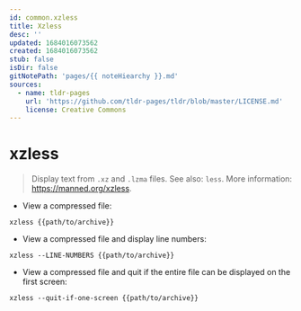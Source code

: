 ```yaml
---
id: common.xzless
title: Xzless
desc: ''
updated: 1684016073562
created: 1684016073562
stub: false
isDir: false
gitNotePath: 'pages/{{ noteHiearchy }}.md'
sources:
  - name: tldr-pages
    url: 'https://github.com/tldr-pages/tldr/blob/master/LICENSE.md'
    license: Creative Commons
---
```

# xzless

> Display text from `.xz` and `.lzma` files.
> See also: `less`.
> More information: <https://manned.org/xzless>.

- View a compressed file:

`xzless {{path/to/archive}}`

- View a compressed file and display line numbers:

`xzless --LINE-NUMBERS {{path/to/archive}}`

- View a compressed file and quit if the entire file can be displayed on the first screen:

`xzless --quit-if-one-screen {{path/to/archive}}`

